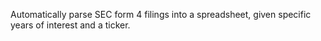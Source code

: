 Automatically parse SEC form 4 filings into a spreadsheet, given specific years of interest and a ticker.
